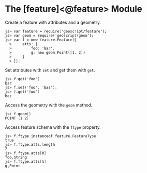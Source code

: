 The [feature]<@feature> Module
==============================

Create a feature with attributes and a geometry.

    js> var feature = require('geoscript/feature');
    js> var geom = require('geoscript/geom');
    js> var f = new feature.Feature({
      >     atts: {
      >         foo: 'bar',
      >         g: new geom.Point([1, 2])
      >     }
      > });

Set attributes with `set` and get them with `get`.

    js> f.get('foo')
    bar
    js> f.set('foo', 'baz');
    js> f.get('foo')
    baz

Access the geometry with the `geom` method.
    
    js> f.geom()
    POINT (1 2)
    
Access feature schema with the `ftype` property.

    js> f.ftype instanceof feature.FeatureType
    true
    js> f.ftype.atts.length
    2
    js> f.ftype.atts[0]
    foo,String
    js> f.ftype.atts[1]
    g,Point
    
